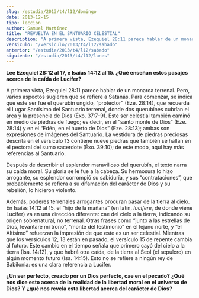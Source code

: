 ```yaml
---
slug: /estudia/2013/t4/l12/domingo
date: 2013-12-15
tipo: leccion
author: Samuel Martínez
title: "REVUELTA EN EL SANTUARIO CELESTIAL"
description: "A primera vista, Ezequiel 28:11 parece hablar de un monarca terrenal. Pero,  varios aspectos sugieren que se refiere a Satanás. Para comenzar, se indica que  este ser fue el..."
versiculo: "/versiculo/2013/t4/l12/sabado"
anterior: "/estudia/2013/t4/l12/sabado"
siguiente: "/estudia/2013/t4/l12/lunes"
---
```


**Lee Ezequiel 28:12 al 17, e Isaías 14:12 al 15. ¿Qué enseñan estos pasajes acerca de la caída de Lucifer?**

A primera vista, Ezequiel 28:11 parece hablar de un monarca terrenal. Pero, varios aspectos sugieren que se refiere a Satanás. Para comenzar, se indica que este ser fue el querubín ungido, “protector” (Eze. 28:14), que recuerda el Lugar Santísimo del Santuario terrenal, donde dos querubines cubrían el arca y la presencia de Dios (Éxo. 37:7-9). Este ser celestial también caminó en medio de piedras de fuego; es decir, en el “santo monte de Dios” (Eze. 28:14) y en el “Edén, en el huerto de Dios” (Eze. 28:13); ambas son expresiones de imágenes del Santuario. La vestidura de piedras preciosas descrita en el versículo 13 contiene nueve piedras que también se hallan en el pectoral del sumo sacerdote (Éxo. 39:10); de este modo, aquí hay más referencias al Santuario.

Después de describir el esplendor maravilloso del querubín, el texto narra su caída moral. Su gloria se le fue a la cabeza. Su hermosura lo hizo arrogante, su esplendor corrompió su sabiduría, y sus “contrataciones”, que probablemente se refiera a su difamación del carácter de Dios y su rebelión, lo hicieron violento.

Además, poderes terrenales arrogantes procuran pasar de la tierra al cielo. En Isaías 14:12 al 15, el “hijo de la mañana” (en latín, _lucifere_, de donde viene Lucifer) va en una dirección diferente: cae del cielo a la tierra, indicando su origen sobrenatural, no terrenal. Otras frases como “junto a las estrellas de Dios, levantaré mi trono”, “monte del testimonio” en el lejano norte, y “el Altísimo” refuerzan la impresión de que este es un ser celestial. Mientras que los versículos 12, 13 están en pasado, el versículo 15 de repente cambia al futuro. Este cambio en el tiempo señala que primero cayó del cielo a la tierra (Isa. 14:12), y que habrá otra caída, de la tierra al Seol (el sepulcro) en algún momento futuro (Isa. 14:15). Esto no se refiere a ningún rey de Babilonia: es una clara referencia a Lucifer.

**¿Un ser perfecto, creado por un Dios perfecto, cae en el pecado? ¿Qué nos dice esto acerca de la realidad de la libertad moral en el universo de Dios? Y ¿qué nos revela esta libertad acerca del carácter de Dios?**
